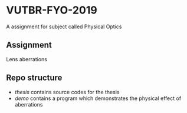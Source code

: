 # VUTBR-FYO-2019
A assignment for subject called Physical Optics

## Assignment
Lens aberrations

## Repo structure
* *thesis* contains source codes for the thesis
* *demo* contains a program which demonstrates the physical effect of aberrations
